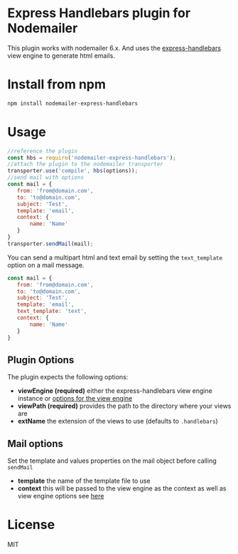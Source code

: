 # Express Handlebars plugin for Nodemailer
This plugin works with nodemailer 6.x. And uses the [express-handlebars](https://github.com/express-handlebars/express-handlebars) view
engine to generate html emails.

# Install from npm
```bash
npm install nodemailer-express-handlebars
```
# Usage
```javascript
//reference the plugin
const hbs = require('nodemailer-express-handlebars');
//attach the plugin to the nodemailer transporter
transporter.use('compile', hbs(options));
//send mail with options
const mail = {
   from: 'from@domain.com',
   to: 'to@domain.com',
   subject: 'Test',
   template: 'email',
   context: {
       name: 'Name'
   }
}
transporter.sendMail(mail);
```

You can send a multipart html and text email by setting the `text_template` option on a mail message.
```javascript
const mail = {
   from: 'from@domain.com',
   to: 'to@domain.com',
   subject: 'Test',
   template: 'email',
   text_template: 'text',
   context: {
       name: 'Name'
   }
}
```
## Plugin Options
The plugin expects the following options:
* __viewEngine (required)__ either the express-handlebars view engine instance or [options for the view engine](https://github.com/express-handlebars/express-handlebars#configuration-and-defaults)
* __viewPath (required)__ provides the path to the directory where your views are
* __extName__ the extension of the views to use (defaults to `.handlebars`)

## Mail options
Set the template and values properties on the mail object before calling `sendMail`
* __template__ the name of the template file to use
* __context__ this will be passed to the view engine as the context as well as view engine options see [here](https://github.com/express-handlebars/express-handlebars#renderviewviewpath-optionscallback-callback)

# License
MIT
